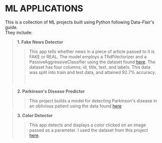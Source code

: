 # ML APPLICATIONS

This is a collection of ML projects built using Python following Data-Flair's guide. <br>
They include:<br>

> **1. Fake News Detector**
>
> > <P>This app tells whether news in a piece of article passed to it is FAKE or REAL. The model employs a TfidfVectorizer and a PassiveAggressiveClassifier using the dataset found <a href='https://drive.google.com/file/d/1er9NJTLUA3qnRuyhfzuN0XUsoIC4a-_q/view'>here</a>. The dataset has four columns; id, title, text, and labels. This data was split into train and test data, and attained 92.7% accuracy.
> > </p>
> > <br>

> **2. Parkinson's Disease Predictor**
>
> > <p>This project builds a model for detecting Parkinson's disease in an oblivious patient using the data found <a href='https://archive.ics.uci.edu/ml/machine-learning-databases/parkinsons/'>here</a></p>

> **3. Color Detector**
>
> > <p>This app detects and displays a color clicked on an image passed as a parameter. I used the dataset from this project <a href='https://github.com/codebrainz/color-names/blob/master/output/colors.csv'>here</a>.</p>
